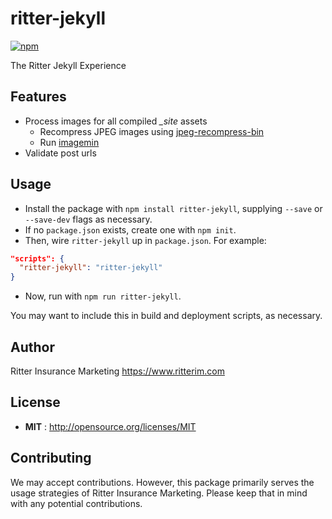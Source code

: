 # ritter-jekyll

[![npm](https://img.shields.io/npm/v/ritter-jekyll.svg)](https://www.npmjs.com/package/ritter-jekyll)

The Ritter Jekyll Experience

## Features

- Process images for all compiled *_site* assets
  - Recompress JPEG images using [jpeg-recompress-bin](https://www.npmjs.com/package/jpeg-recompress-bin)
  - Run [imagemin](https://www.npmjs.com/package/imagemin)
- Validate post urls

## Usage

- Install the package with `npm install ritter-jekyll`, supplying `--save` or `--save-dev` flags as necessary.
- If no `package.json` exists, create one with `npm init`.
- Then, wire `ritter-jekyll` up in `package.json`. For example:

```json
"scripts": {
  "ritter-jekyll": "ritter-jekyll"
}
```

- Now, run with `npm run ritter-jekyll`.

You may want to include this in build and deployment scripts, as necessary.

## Author

Ritter Insurance Marketing https://www.ritterim.com

## License

- **MIT** : http://opensource.org/licenses/MIT

## Contributing

We may accept contributions. However, this package primarily serves the usage strategies of Ritter Insurance Marketing. Please keep that in mind with any potential contributions.
